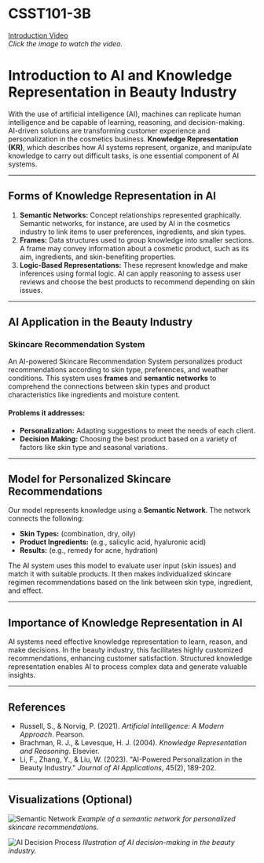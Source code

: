 # CSST101-3B

[Introduction Video](https://www.youtube.com/watch?v=mrne0eQhIUc)  
*Click the image to watch the video.*


# Introduction to AI and Knowledge Representation in Beauty Industry

With the use of artificial intelligence (AI), machines can replicate human intelligence and be capable of learning, reasoning, and decision-making. AI-driven solutions are transforming customer experience and personalization in the cosmetics business. **Knowledge Representation (KR)**, which describes how AI systems represent, organize, and manipulate knowledge to carry out difficult tasks, is one essential component of AI systems.

---

## Forms of Knowledge Representation in AI

1. **Semantic Networks:** Concept relationships represented graphically. Semantic networks, for instance, are used by AI in the cosmetics industry to link items to user preferences, ingredients, and skin types.
2. **Frames:** Data structures used to group knowledge into smaller sections. A frame may convey information about a cosmetic product, such as its aim, ingredients, and skin-benefiting properties.
3. **Logic-Based Representations:** These represent knowledge and make inferences using formal logic. AI can apply reasoning to assess user reviews and choose the best products to recommend depending on skin issues.

---

## AI Application in the Beauty Industry

### **Skincare Recommendation System**

An AI-powered Skincare Recommendation System personalizes product recommendations according to skin type, preferences, and weather conditions. This system uses **frames** and **semantic networks** to comprehend the connections between skin types and product characteristics like ingredients and moisture content.

#### Problems it addresses:
- **Personalization:** Adapting suggestions to meet the needs of each client.
- **Decision Making:** Choosing the best product based on a variety of factors like skin type and seasonal variations.

---

## Model for Personalized Skincare Recommendations

Our model represents knowledge using a **Semantic Network**. The network connects the following:
- **Skin Types:** (combination, dry, oily)
- **Product Ingredients:** (e.g., salicylic acid, hyaluronic acid)
- **Results:** (e.g., remedy for acne, hydration)

The AI system uses this model to evaluate user input (skin issues) and match it with suitable products. It then makes individualized skincare regimen recommendations based on the link between skin type, ingredient, and effect.

---

## Importance of Knowledge Representation in AI

AI systems need effective knowledge representation to learn, reason, and make decisions. In the beauty industry, this facilitates highly customized recommendations, enhancing customer satisfaction. Structured knowledge representation enables AI to process complex data and generate valuable insights.

---

## References

- Russell, S., & Norvig, P. (2021). *Artificial Intelligence: A Modern Approach*. Pearson.
- Brachman, R. J., & Levesque, H. J. (2004). *Knowledge Representation and Reasoning*. Elsevier.
- Li, F., Zhang, Y., & Liu, W. (2023). "AI-Powered Personalization in the Beauty Industry." *Journal of AI Applications*, 45(2), 189-202.

---

## Visualizations (Optional)

![Semantic Network](media/semantic_network.png)
*Example of a semantic network for personalized skincare recommendations.*

![AI Decision Process](media/ai_decision_process.png)
*Illustration of AI decision-making in the beauty industry.*

